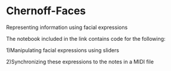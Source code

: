 # Chernoff-Faces
Representing information using facial expressions

The notebook included in the link contains code for the following:


1)Manipulating facial expressions using sliders

2)Synchronizing these expressions to the notes in a MIDI file
